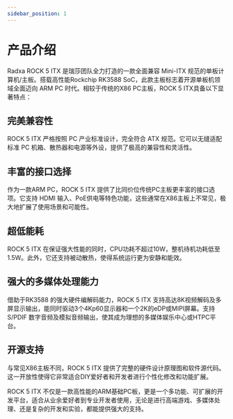 ```yaml
---
sidebar_position: 1
---
```


# 产品介绍

Radxa ROCK 5 ITX 是瑞莎团队全力打造的一款全面兼容 Mini-ITX 规范的单板计算机/主板。搭载高性能Rockchip RK3588 SoC，此款主板标志着开源单板机领域全面迈向 ARM PC 时代。相较于传统的X86 PC主板，ROCK 5 ITX具备以下显著特点：

## 完美兼容性

ROCK 5 ITX 严格按照 PC 产业标准设计，完全符合 ATX 规范。它可以无缝适配标准 PC 机箱、散热器和电源等外设，提供了极高的兼容性和灵活性。

## 丰富的接口选择

作为一款ARM PC，ROCK 5 ITX 提供了比同价位传统PC主板更丰富的接口选项。它支持 HDMI 输入、PoE供电等特色功能，这些通常在X86主板上不常见，极大地扩展了使用场景和可能性。

## 超低能耗

ROCK 5 ITX 在保证强大性能的同时，CPU功耗不超过10W，整机待机功耗低至1.5W。此外，它还支持被动散热，使得系统运行更为安静和能效。

## 强大的多媒体处理能力

借助于RK3588 的强大硬件编解码能力，ROCK 5 ITX 支持高达8K视频解码及多屏显示输出，能同时驱动3个4Kp60显示器和一个2K的eDP或MIPI屏幕。支持 S/PDIF 数字音频及模拟音频输出，使其成为理想的多媒体娱乐中心或HTPC平台。

## 开源支持

与常见X86主板不同，ROCK 5 ITX 提供了完整的硬件设计原理图和软件源代码。这一开放性使得它非常适合DIY爱好者和开发者进行个性化修改和功能扩展。

ROCK 5 ITX 不仅是一款高性能的ARM基础PC板，更是一个多功能、可扩展的开发平台，适合从业余爱好者到专业开发者使用，无论是进行高端游戏、多媒体处理、还是复杂的开发和实验，都能提供强大的支持。
